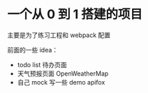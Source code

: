 # 一个从 0 到 1 搭建的项目

 主要是为了练习工程和 webpack 配置

 前面的一些 idea：
+ todo list 待办页面
+ 天气预报页面  OpenWeatherMap
+ 自己 mock 写一些 demo apifox
